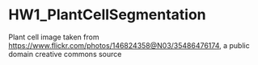 # HW1_PlantCellSegmentation

Plant cell image taken from <a href = "https://www.flickr.com/photos/146824358@N03/35486476174">https://www.flickr.com/photos/146824358@N03/35486476174</a>, a public domain creative commons source